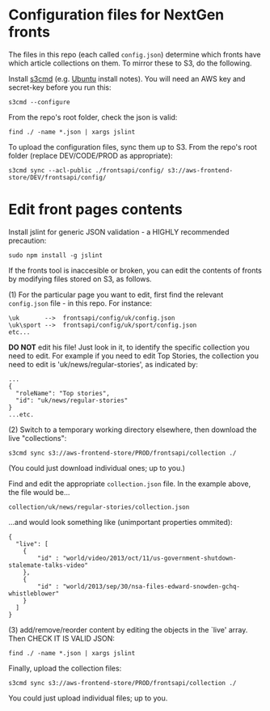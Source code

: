 Configuration files for NextGen fronts
======================================

The files in this repo (each called `config.json`) determine which fronts have which article collections on them. To mirror these to S3, do the following.

Install [s3cmd](http://s3tools.org/s3cmd) (e.g. [Ubuntu](http://s3tools.org/repositories#note-deb) install notes). You will need an AWS key and secret-key before you run this:
```
s3cmd --configure
```

From the repo's root folder, check the json is valid:
```
find ./ -name *.json | xargs jslint
```

To upload the configuration files, sync them up to S3. From the repo's root folder (replace DEV/CODE/PROD as appropriate):
```
s3cmd sync --acl-public ./frontsapi/config/ s3://aws-frontend-store/DEV/frontsapi/config/
```

Edit front pages contents
======================================
Install jslint for generic JSON validation - a HIGHLY recommended precaution:
```
sudo npm install -g jslint
```

If the fronts tool is inaccesible or broken, you can edit the contents of fronts by modifying files stored on S3, as follows.

(1) For the particular page you want to edit, first find the relevant `config.json` file - in this repo. For instance:
```
\uk       -->  frontsapi/config/uk/config.json
\uk\sport -->  frontsapi/config/uk/sport/config.json
etc...
```
**DO NOT** edit his file! Just look in it, to identify the specific collection you need to edit. For example if you need to edit Top Stories, the collection you need to edit is 'uk/news/regular-stories', as indicated by:
```
...
{
  "roleName": "Top stories",
  "id": "uk/news/regular-stories"
}
...etc.
```

(2) Switch to a temporary working directory elsewhere, then download the live "collections":
```
s3cmd sync s3://aws-frontend-store/PROD/frontsapi/collection ./
```
(You could just download individual ones; up to you.)

Find and edit the appropriate `collection.json` file. In the example above, the file would be...
```
collection/uk/news/regular-stories/collection.json
```
...and would look something like (unimportant properties ommited):
```
{
  "live": [
    {
        "id" : "world/video/2013/oct/11/us-government-shutdown-stalemate-talks-video"
    },
    {
        "id" : "world/2013/sep/30/nsa-files-edward-snowden-gchq-whistleblower"
    }
  ]
}
```

(3) add/remove/reorder content by editing the objects in the `live' array. Then CHECK IT IS VALID JSON:
```
find ./ -name *.json | xargs jslint
```

Finally, upload the collection files:
```
s3cmd sync s3://aws-frontend-store/PROD/frontsapi/collection ./
```
You could just upload individual files; up to you.
